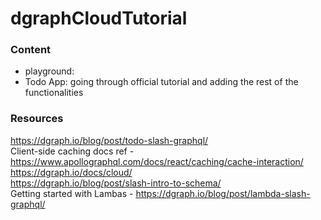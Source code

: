 # dgraphCloudTutorial

### Content <br> 
- playground: 
- Todo App: going through official tutorial and adding the rest of the functionalities

### Resources <br>
https://dgraph.io/blog/post/todo-slash-graphql/ <br>
Client-side caching docs ref - https://www.apollographql.com/docs/react/caching/cache-interaction/ <br>
https://dgraph.io/docs/cloud/ <br>
https://dgraph.io/blog/post/slash-intro-to-schema/ <br>
Getting started with Lambas - https://dgraph.io/blog/post/lambda-slash-graphql/
